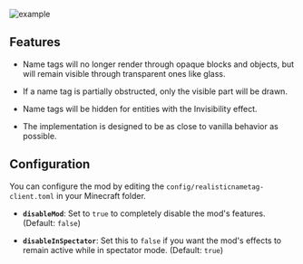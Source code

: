 ![example](https://github.com/user-attachments/assets/4b644ee7-1685-435d-bdee-b18cf5cb2ca8)

## Features
- Name tags will no longer render through opaque blocks and objects, but will remain visible through transparent ones like glass.

- If a name tag is partially obstructed, only the visible part will be drawn.

- Name tags will be hidden for entities with the Invisibility effect.

- The implementation is designed to be as close to vanilla behavior as possible.






## Configuration
You can configure the mod by editing the `config/realisticnametag-client.toml` in your Minecraft folder.

- **`disableMod`**: Set to `true` to completely disable the mod's features. (Default: `false`)

- **`disableInSpectator`**: Set this to `false` if you want the mod's effects to remain active while in spectator mode. (Default: `true`)